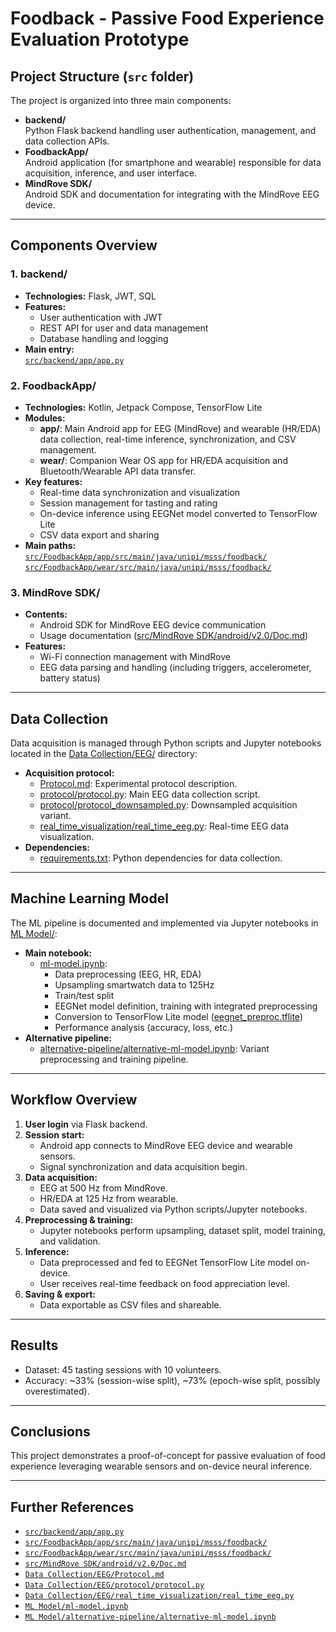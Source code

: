 # Foodback - Passive Food Experience Evaluation Prototype

## Project Structure (`src` folder)

The project is organized into three main components:

- **backend/**  
  Python Flask backend handling user authentication, management, and data collection APIs.
- **FoodbackApp/**  
  Android application (for smartphone and wearable) responsible for data acquisition, inference, and user interface.
- **MindRove SDK/**  
  Android SDK and documentation for integrating with the MindRove EEG device.

---

## Components Overview

### 1. backend/
- **Technologies:** Flask, JWT, SQL
- **Features:**  
  - User authentication with JWT  
  - REST API for user and data management  
  - Database handling and logging  
- **Main entry:**  
  [`src/backend/app/app.py`](src/backend/app/app.py)

### 2. FoodbackApp/
- **Technologies:** Kotlin, Jetpack Compose, TensorFlow Lite
- **Modules:**  
  - **app/**: Main Android app for EEG (MindRove) and wearable (HR/EDA) data collection, real-time inference, synchronization, and CSV management.  
  - **wear/**: Companion Wear OS app for HR/EDA acquisition and Bluetooth/Wearable API data transfer.
- **Key features:**  
  - Real-time data synchronization and visualization  
  - Session management for tasting and rating  
  - On-device inference using EEGNet model converted to TensorFlow Lite  
  - CSV data export and sharing  
- **Main paths:**  
  [`src/FoodbackApp/app/src/main/java/unipi/msss/foodback/`](src/FoodbackApp/app/src/main/java/unipi/msss/foodback/)  
  [`src/FoodbackApp/wear/src/main/java/unipi/msss/foodback/`](src/FoodbackApp/wear/src/main/java/unipi/msss/foodback/)

### 3. MindRove SDK/
- **Contents:**  
  - Android SDK for MindRove EEG device communication  
  - Usage documentation ([src/MindRove SDK/android/v2.0/Doc.md](src/MindRove%20SDK/android/v2.0/Doc.md))
- **Features:**  
  - Wi-Fi connection management with MindRove  
  - EEG data parsing and handling (including triggers, accelerometer, battery status)

---

## Data Collection

Data acquisition is managed through Python scripts and Jupyter notebooks located in the [Data Collection/EEG/](../Data%20Collection/EEG/) directory:

- **Acquisition protocol:**  
  - [Protocol.md](../Data%20Collection/EEG/Protocol.md): Experimental protocol description.  
  - [protocol/protocol.py](../Data%20Collection/EEG/protocol/protocol.py): Main EEG data collection script.  
  - [protocol/protocol_downsampled.py](../Data%20Collection/EEG/protocol/protocol_downsampled.py): Downsampled acquisition variant.  
  - [real_time_visualization/real_time_eeg.py](../Data%20Collection/EEG/real_time_visualization/real_time_eeg.py): Real-time EEG data visualization.
- **Dependencies:**  
  - [requirements.txt](../Data%20Collection/EEG/requirements.txt): Python dependencies for data collection.

---

## Machine Learning Model

The ML pipeline is documented and implemented via Jupyter notebooks in [ML Model/](../ML%20Model/):

- **Main notebook:**  
  - [ml-model.ipynb](../ML%20Model/ml-model.ipynb):  
    - Data preprocessing (EEG, HR, EDA)  
    - Upsampling smartwatch data to 125Hz  
    - Train/test split  
    - EEGNet model definition, training with integrated preprocessing  
    - Conversion to TensorFlow Lite model ([eegnet_preproc.tflite](../ML%20Model/eegnet_preproc.tflite))  
    - Performance analysis (accuracy, loss, etc.)
- **Alternative pipeline:**  
  - [alternative-pipeline/alternative-ml-model.ipynb](../ML%20Model/alternative-pipeline/alternative-ml-model.ipynb): Variant preprocessing and training pipeline.

---

## Workflow Overview

1. **User login** via Flask backend.  
2. **Session start:**  
   - Android app connects to MindRove EEG device and wearable sensors.  
   - Signal synchronization and data acquisition begin.  
3. **Data acquisition:**  
   - EEG at 500 Hz from MindRove.  
   - HR/EDA at 125 Hz from wearable.  
   - Data saved and visualized via Python scripts/Jupyter notebooks.  
4. **Preprocessing & training:**  
   - Jupyter notebooks perform upsampling, dataset split, model training, and validation.  
5. **Inference:**  
   - Data preprocessed and fed to EEGNet TensorFlow Lite model on-device.  
   - User receives real-time feedback on food appreciation level.  
6. **Saving & export:**  
   - Data exportable as CSV files and shareable.

---

## Results

- Dataset: 45 tasting sessions with 10 volunteers.  
- Accuracy: ~33% (session-wise split), ~73% (epoch-wise split, possibly overestimated).

---

## Conclusions

This project demonstrates a proof-of-concept for passive evaluation of food experience leveraging wearable sensors and on-device neural inference.

---

## Further References

- [`src/backend/app/app.py`](src/backend/app/app.py)  
- [`src/FoodbackApp/app/src/main/java/unipi/msss/foodback/`](src/FoodbackApp/app/src/main/java/unipi/msss/foodback/)  
- [`src/FoodbackApp/wear/src/main/java/unipi/msss/foodback/`](src/FoodbackApp/wear/src/main/java/unipi/msss/foodback/)  
- [`src/MindRove SDK/android/v2.0/Doc.md`](src/MindRove%20SDK/android/v2.0/Doc.md)  
- [`Data Collection/EEG/Protocol.md`](../Data%20Collection/EEG/Protocol.md)  
- [`Data Collection/EEG/protocol/protocol.py`](../Data%20Collection/EEG/protocol/protocol.py)  
- [`Data Collection/EEG/real_time_visualization/real_time_eeg.py`](../Data%20Collection/EEG/real_time_visualization/real_time_eeg.py)  
- [`ML Model/ml-model.ipynb`](../ML%20Model/ml-model.ipynb)  
- [`ML Model/alternative-pipeline/alternative-ml-model.ipynb`](../ML%20Model/alternative-pipeline/alternative-ml-model.ipynb)
